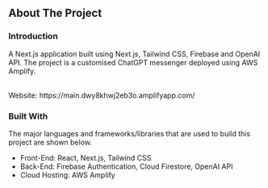 <!-- ABOUT THE PROJECT -->
## About The Project

### Introduction

A Next.js application built using Next.js, Tailwind CSS, Firebase and OpenAI API. The project is a customised ChatGPT messenger deployed using AWS Amplify.

<br />
Website: https://main.dwy8khwj2eb3o.amplifyapp.com/

### Built With

The major languages and frameworks/libraries that are used to build this project are shown below.

* Front-End: React, Next.js, Tailwind CSS
* Back-End: Firebase Authentication, Cloud Firestore, OpenAI API 
* Cloud Hosting: AWS Amplify

